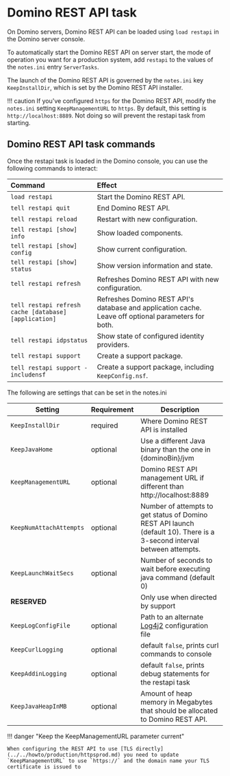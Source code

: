 # Domino REST API task

On Domino servers, Domino REST API can be loaded using `load restapi` in the Domino server console.

To automatically start the Domino REST API on server start, the mode of operation you want for a production system, add `restapi` to the values of the `notes.ini` entry `ServerTasks`.

The launch of the Domino REST API is governed by the `notes.ini` key `KeepInstallDir`, which is set by the Domino REST API installer.

<!-- prettier-ignore -->
!!! caution
    If you've configured `https` for the Domino REST API, modify the `notes.ini` setting `KeepManagementURL` to `https`. By default, this setting is `http://localhost:8889`. Not doing so will prevent the restapi task from starting.

## Domino REST API task commands

Once the restapi task is loaded in the Domino console, you can use the following commands to interact:

|Command|Effect|
|:---|:---|
|`load restapi`|Start the Domino REST API.|
|`tell restapi quit`|End Domino REST API.|
|`tell restapi reload`|Restart with new configuration.|
|`tell restapi [show] info`|Show loaded components.|
|`tell restapi [show] config`|Show current configuration.|
|`tell restapi [show] status`|Show version information and state.|
|`tell restapi refresh`|Refreshes Domino REST API with new configuration.|
|`tell restapi refresh cache [database] [application]`|Refreshes Domino REST API's database and application cache. Leave off optional parameters for both.|
|`tell restapi idpstatus`|Show state of configured identity providers.|
|`tell restapi support`|Create a support package.|
|`tell restapi support -includensf`|Create a support package, including `KeepConfig.nsf`.|

The following are settings that can be set in the notes.ini

| Setting                 | Requirement | Description                                                                                       |
| ----------------------- | ----------- | ------------------------------------------------------------------------------------------------- |
| `KeepInstallDir`        | required    | Where Domino REST API is installed                                                                |
| `KeepJavaHome`          | optional    | Use a different Java binary than the one in {dominoBin}/jvm                                       |
| `KeepManagementURL`     | optional    | Domino REST API management URL if different than http://localhost:8889                            |
| `KeepNumAttachAttempts` | optional    | Number of attempts to get status of Domino REST API launch (default 10). There is a 3-second interval between attempts.  |
| `KeepLaunchWaitSecs`    | optional    | Number of seconds to wait before executing java command (default 0)                               |
| **RESERVED**            |             | Only use when directed by support                                                                 |
| `KeepLogConfigFile`     | optional    | Path to an alternate [Log4j2](https://logging.apache.org/log4j/2.x/index.html) configuration file |
| `KeepCurlLogging`       | optional    | default `false`, prints curl commands to console                                                  |
| `KeepAddinLogging`        | optional    | default `false`, prints debug statements for the restapi task                                      |
| `KeepJavaHeapInMB`        | optional    | Amount of heap memory in Megabytes that should be allocated to Domino REST API.                                     |


!!! danger "Keep the KeepManagementURL parameter current"

    When configuring the REST API to use [TLS directly](../../howto/production/httpsprod.md) you need to update `KeepManagementURL` to use `https://` and the domain name your TLS certificate is issued to
